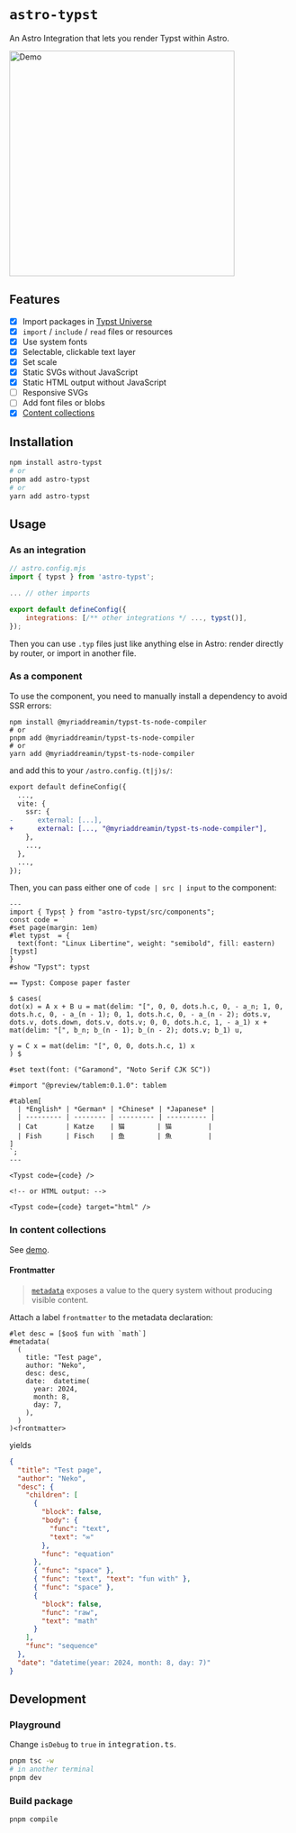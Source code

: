 # `astro-typst`

An Astro Integration that lets you render Typst within Astro.

<img src="https://github.com/user-attachments/assets/613eaf8e-53da-4cf0-bbaa-f32592d7f742" alt="Demo" width="400" />

## Features

- [x] Import packages in [Typst Universe](https://typst.app/universe/)
- [x] `import` / `include` / `read` files or resources
- [x] Use system fonts
- [x] Selectable, clickable text layer
- [x] Set scale
- [x] Static SVGs without JavaScript
- [x] Static HTML output without JavaScript
- [ ] Responsive SVGs
- [ ] Add font files or blobs
- [x] [Content collections](https://docs.astro.build/en/guides/content-collections/)

## Installation

```bash
npm install astro-typst
# or
pnpm add astro-typst
# or
yarn add astro-typst
```

## Usage

### As an integration

```js
// astro.config.mjs
import { typst } from 'astro-typst';

... // other imports

export default defineConfig({
    integrations: [/** other integrations */ ..., typst()],
});
```

Then you can use `.typ` files just like anything else in Astro: render directly by router, or import in another file.

### As a component

To use the component, you need to manually install a dependency to avoid SSR errors:

```
npm install @myriaddreamin/typst-ts-node-compiler
# or
pnpm add @myriaddreamin/typst-ts-node-compiler
# or
yarn add @myriaddreamin/typst-ts-node-compiler
```

and add this to your `/astro.config.(t|j)s/`:

```diff
export default defineConfig({
  ...,
  vite: {
    ssr: {
-      external: [...],
+      external: [..., "@myriaddreamin/typst-ts-node-compiler"],
    },
    ...,
  },
  ...,
});
```

Then, you can pass either one of `code | src | input` to the component:

```astro
---
import { Typst } from "astro-typst/src/components";
const code = `
#set page(margin: 1em)
#let typst  = {
  text(font: "Linux Libertine", weight: "semibold", fill: eastern)[typst]
}
#show "Typst": typst

== Typst: Compose paper faster

$ cases(
dot(x) = A x + B u = mat(delim: "[", 0, 0, dots.h.c, 0, - a_n; 1, 0, dots.h.c, 0, - a_(n - 1); 0, 1, dots.h.c, 0, - a_(n - 2); dots.v, dots.v, dots.down, dots.v, dots.v; 0, 0, dots.h.c, 1, - a_1) x + mat(delim: "[", b_n; b_(n - 1); b_(n - 2); dots.v; b_1) u,

y = C x = mat(delim: "[", 0, 0, dots.h.c, 1) x
) $

#set text(font: ("Garamond", "Noto Serif CJK SC"))

#import "@preview/tablem:0.1.0": tablem

#tablem[
  | *English* | *German* | *Chinese* | *Japanese* |
  | --------- | -------- | --------- | ---------- |
  | Cat       | Katze    | 猫        | 猫         |
  | Fish      | Fisch    | 鱼        | 魚         |
]
`;
---

<Typst code={code} />

<!-- or HTML output: -->

<Typst code={code} target="html" />
```

### In content collections

See [demo](/src/content/).

#### Frontmatter

> [`metadata`](https://typst.app/docs/reference/introspection/metadata/) exposes a value to the query system without producing visible content.

Attach a label `frontmatter` to the metadata declaration:

```typ
#let desc = [$oo$ fun with `math`]
#metadata(
  (
    title: "Test page",
    author: "Neko",
    desc: desc,
    date:  datetime(
      year: 2024,
      month: 8,
      day: 7,
    ),
  )
)<frontmatter>
```

yields

```json
{
  "title": "Test page",
  "author": "Neko",
  "desc": {
    "children": [
      {
        "block": false,
        "body": {
          "func": "text",
          "text": "∞"
        },
        "func": "equation"
      },
      { "func": "space" },
      { "func": "text", "text": "fun with" },
      { "func": "space" },
      {
        "block": false,
        "func": "raw",
        "text": "math"
      }
    ],
    "func": "sequence"
  },
  "date": "datetime(year: 2024, month: 8, day: 7)"
}
```

## Development

### Playground

Change `isDebug` to `true` in <samp>integration.ts</samp>.

```bash
pnpm tsc -w
# in another terminal
pnpm dev
```

### Build package

```bash
pnpm compile
```
